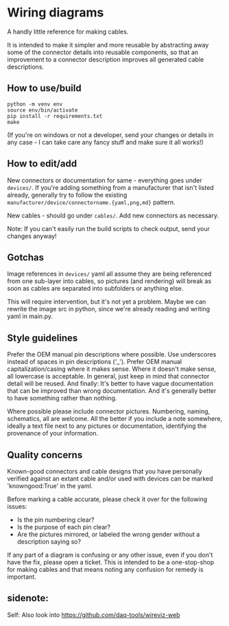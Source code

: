 # Wiring diagrams
A handly little reference for making cables. 

It is intended to make it simpler and more reusable by abstracting
away some of the connector details into reusable components, so that
an improvement to a connector description improves all generated cable
descriptions.

## How to use/build

```
python -m venv env
source env/bin/activate
pip install -r requirements.txt
make
```

(If you're on windows or not a developer, send your changes or details
in any case - I can take care any fancy stuff and make sure it all works!)

## How to edit/add

New connectors or documentation for same - everything goes under `devices/`.
If you're adding something from a manufacturer that isn't
listed already, generally try to follow the existing
`manufacturer/device/connectorname.{yaml,png,md}` pattern.

New cables - should go under `cables/`. Add new connectors as necessary.

Note: If you can't easily run the build scripts to check output, send
your changes anyway! 

## Gotchas

Image references in `devices/` yaml all assume they are being referenced
from one sub-layer into cables, so pictures (and rendering) will break
as soon as cables are separated into subfolders or anything else.

This will require intervention, but it's not yet a problem. Maybe we
can rewrite the image src in python, since we're already reading and
writing yaml in main.py.

## Style guidelines

Prefer the OEM manual pin descriptions where possible.
Use underscores instead of spaces in pin descriptions ('_').
Prefer OEM manual capitalization/casing where it makes sense.
Where it doesn't make sense, all lowercase is acceptable.
In general, just keep in mind that connector detail will be reused.
And finally:
It's better to have vague documentation that can be improved than
wrong documentation. And it's generally better to have something rather
than nothing.

Where possible please include connector pictures. Numbering, naming,
schematics, all are welcome. All the better if you include a note
somewhere, ideally a text file next to any pictures or documentation,
identifying the provenance of your information.

## Quality concerns

Known-good connectors and cable designs that you have personally
verified against an extant cable and/or used with devices can be marked
'knowngood:True' in the yaml.

Before marking a cable accurate, please check it over for the following issues:

* Is the pin numbering clear?
* Is the purpose of each pin clear?
* Are the pictures mirrored, or labeled the wrong gender without a
description saying so?

If any part of a diagram is confusing or any other issue, even if you
don't have the fix, please open a ticket. This is intended to be a
one-stop-shop for making cables and that means noting any confusion for
remedy is important.



## sidenote:
Self: Also look into https://github.com/daq-tools/wireviz-web

